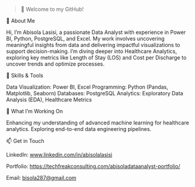 > 👋 Welcome to my GitHub!

🚀 About Me

Hi, I’m Abisola Lasisi, a passionate Data Analyst with experience in Power BI, Python, PostgreSQL, and Excel. My work involves uncovering meaningful insights from data and delivering impactful visualizations to support decision-making. I’m diving deeper into Healthcare Analytics, exploring key metrics like Length of Stay (LOS) and Cost per Discharge to uncover trends and optimize processes.

<!---
Adukemi/Adukemi is a ✨ special ✨ repository because its `README.md` (this file) appears on your GitHub profile.
You can click the Preview link to take a look at your changes.
--->
💼 Skills & Tools

Data Visualization: Power BI, Excel
Programming: Python (Pandas, Matplotlib, Seaborn)
Databases: PostgreSQL
Analytics: Exploratory Data Analysis (EDA), Healthcare Metrics

🌱 What I’m Working On

Enhancing my understanding of advanced machine learning for healthcare analytics.
Exploring end-to-end data engineering pipelines.

📫 Get in Touch

LinkedIn: www.linkedin.com/in/abisolalasisi

Portfolio: https://techfreakconsulting.com/abisoladataanalyst-portfolio/ 

Email: bisola287@gmail.com

